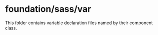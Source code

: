 # foundation/sass/var

This folder contains variable declaration files named by their component class.
